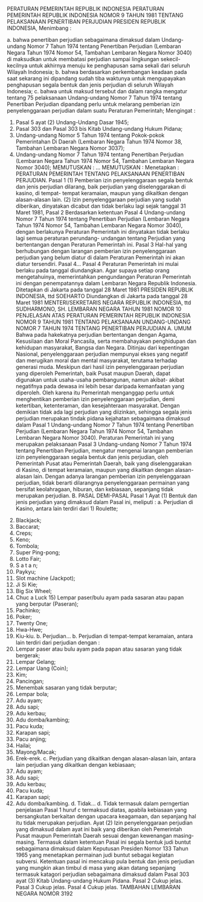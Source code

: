  PERATURAN PEMERINTAH REPUBLIK INDONESIA PERATURAN PEMERINTAH REPUBLIK INDONESIA NOMOR 9 TAHUN 1981 TENTANG PELAKSANAAN PENERTIBAN PERJUDIAN PRESIDEN REPUBLIK INDONESIA,
Menimbang :

a. bahwa penertiban perjudian sebagaimana dimaksud dalam Undang- undang Nomor 7 Tahun 1974 tentang Penertiban Perjudian (Lembaran Negara Tahun 1974 Nomor 54, Tambahan Lembaran Negara Nomor 3040) di maksudkan untuk membatasi perjudian sampai lingkungan sekecil-kecilnya untuk akhirnya menuju ke penghapusan sama sekali dari seluruh Wilayah Indonesia;
b. bahwa berdasarkan perkembangan keadaan pada saat sekarang ini dipandang sudah tiba waktunya untuk mengupayakan penghapusan segala bentuk dan jenis perjudian di seluruh Wilayah Indonesia;
c. bahwa untuk maksud tersebut dan dalam rangka mengatur tentang 75 pelaksanaan Undang-undang Nomor 7 Tahun 1974 tentang Penertiban Perjudian dipandang perlu untuk melarang pemberian izin penyelenggaraan perjudian dalam suatu Peraturan Pemerintah;
Mengingat :

1. Pasal 5 ayat (2) Undang-Undang Dasar 1945;
2. Pasal 303 dan Pasal 303 bis Kitab Undang-undang Hukum Pidana;
3. Undang-undang Nomor 5 Tahun 1974 tentang Pokok-pokok Pemerintahan Di Daerah (Lembaran Negara Tahun 1974 Nomor 38, Tambahan Lembaran Negara Nomor 3037);
4. Undang-undang Nomor 7 Tahun 1974 tentang Penertiban Perjudian (Lembaran Negara Tahun 1974 Nomor 54, Tambahan Lembaran Negara Nomor 3040);
MEMUTUSKAN :
 …
MEMUTUSKAN :
 Menetapkan : PERATURAN PEMERINTAH TENTANG PELAKSANAAN PENERTIBAN PERJUDIAN.
Pasal 1
(1) Pemberian izin penyelenggaraan segala bentuk dan jenis perjudian dilarang, baik perjudian yang diselenggarakan di kasino, di tempat- tempat keramaian, maupun yang dikaitkan dengan alasan-alasan lain.
(2) lzin penyelenggaraan perjudian yang sudah diberikan, dinyatakan dicabut dan tidak berlaku lagi sejak tanggal 31 Maret 1981,
Pasal 2
Berdasarkan ketentuan Pasal 4 Undang-undang Nomor 7 Tahun 1974 tentang Penertiban Perjudian (Lembaran Negara Tahun 1974 Nomor 54, Tambahan Lembaran Negara Nomor 3040), dengan berlakunya Peraturan Pemerintah ini dinyatakan tidak berlaku lagi semua peraturan perundang- undangan tentang Perjudian yang bertentangan dengan Peraturan Pemerintah ini.
Pasal 3
Hal-hal yang berhubungan dengan larangan pemberian izin penyelenggaraan perjudian yang belum diatur di dalam Peraturan Pemerintah ini akan diatur tersendiri. Pasal 4…
Pasal 4
Peraturan Pemerintah ini mulai berlaku pada tanggal diundangkan. Agar supaya setiap orang mengetahuinya, memerintahkan pengundangan Peraturan Pemerintah ini dengan penempatannya dalam Lembaran Negara Republik Indonesia. Ditetapkan di Jakarta pada tanggal 28 Maret 1981 PRESIDEN REPUBLIK INDONESIA, ttd SOEHARTO Diundangkan di Jakarta pada tanggal 28 Maret 1981 MENTERI/SEKRETARIS NEGARA REPUBLIK INDONESIA, ttd SUDHARMONO, SH. LEMBARAN NEGARA TAHUN 1981 NOMOR 10 PENJELASAN ATAS PERATURAN PEMERINTAH REPUBLIK INDONESIA NOMOR 9 TAHUN 1981 TENTANG PELAKSANAAN UNDANG-UNDANG NOMOR 7 TAHUN 1974 TENTANG PENERTIBAN PERJUDIAN A. UMUM Bahwa pada hakekatnya perjudian bertentangan dengan Agama, Kesusilaan dan Moral Pancasila, serta membahayakan penghidupan dan kehidupan masyarakat, Bangsa dan Negara. Ditinjau dari kepentingan Nasional, penyelenggaraan perjudian mempunyai ekses yang negatif dan merugikan moral dan mental masyarakat, terutama terhadap generasi muda. Meskipun dari hasil izin penyelenggaraan perjudian yang diperoleh Pemerintah, baik Pusat maupun Daerah, dapat digunakan untuk usaha-usaha pembangunan, namun akibat- akibat negatifnya pada dewasa ini lebih besar daripada kemanfaatan yang diperoleh. Oleh karena itu Pemerintah menganggap perlu untuk menghentikan pemberian izin penyelenggaraan perjudian, demi ketertiban, ketenteraman, dan kesejahteraan masyarakat. Dengan demikian tidak ada lagi perjudian yang diizinkan, sehingga segala jenis perjudian merupakan tindak pidana kejahatan sebagaimana dimaksud dalam Pasal 1 Undang-undang Nomor 7 Tahun 1974 tentang Penertiban Perjudian (Lembaran Negara Tahun 1974 Nomor 54, Tambahan Lembaran Negara Nomor 3040). Peraturan Pemerintah ini yang merupakan pelaksanaan Pasal 3 Undang-undang Nomor 7 Tahun 1974 tentang Penertiban Perjudian, mengatur mengenai larangan pemberian izin penyelenggaraan segala bentuk dan jenis perjudian, oleh Pemerintah Pusat atau Pemerintah Daerah, baik yang diselenggarakan di Kasino, di tempat keramaian, maupun yang dikaitkan dengan alasan-alasan lain. Dengan adanya larangan pemberian izin penyelenggaraan perjudian, tidak berarti dilarangnya penyelenggaraan permainan yang bersifat keolahragaan, hiburan, dan kebiasaan, sepanjang tidak merupakan perjudian. B. PASAL DEMI-PASAL
Pasal 1
Ayat (1) Bentuk dan jenis perjudian yang dimaksud dalam Pasal ini, meliputi :
a. Perjudian di Kasino, antara lain terdiri dari 1) Roulette;
2) Blackjack;
3) Baccarat;
4) Creps;
5) Keno;
6) Tombola;
7) Super Ping-pong;
8) Lotto Fair;
9) S a t a n;
10) Paykyu;
11) Slot machine (Jackpot);
12) Ji Si Kie;
13) Big Six Wheel;
14) Chuc a Luck 15) Lempar paser/bulu ayam pada sasaran atau papan yang berputar (Paseran);
16) Pachinko;
17) Poker;
18) Twenty One;
19) Hwa-Hwe;
20) Kiu-kiu.
b. Perjudian… b. Perjudian di tempat-tempat keramaian, antara lain terdiri dari perjudian dengan :
1) Lempar paser atau bulu ayam pada papan atau sasaran yang tidak bergerak;
2) Lempar Gelang;
3) Lempar Uang (Coin);
4) Kim;
5) Pancingan;
6) Menembak sasaran yang tidak berputar;
7) Lempar bola;
8) Adu ayam;
9) Adu sapi;
10) Adu kerbau;
11) Adu domba/kambing;
12) Pacu kuda;
13) Karapan sapi;
14) Pacu anjing;
15) Hailai;
16) Mayong/Macak;
17) Erek-erek.
c. Perjudian yang dikaitkan dengan alasan-alasan lain, antara lain perjudian yang dikaitkan dengan kebiasaan;
1) Adu ayam;
2) Adu sapi;
3) Adu kerbau;
4) Pacu kuda;
5) Karapan sapi;
6) Adu domba/kambing.
d. Tidak… d. Tidak termasuk dalam perngertian penjelasan Pasal 1 huruf c termaksud diatas, apabila kebiasaan yang bersangkutan berkaitan dengan upacara keagamaan, dan sepanjang hal itu tidak merupakan perjudian. Ayat (2) Izin penyelenggaraan perjudian yang dimaksud dalam ayat ini baik yang diberikan oleh Pemerintah Pusat maupun Pemerintah Daerah sesuai dengan kewenangan masing-masing. Termasuk dalam ketentuan Pasal ini segala bentuk judi buntut sebagaimana dimaksud dalam Keputusan Presiden Nomor 133 Tahun 1965 yang menetapkan permainan judi buntut sebagai kegiatan subversi. Ketentuan pasal ini mencakup pula bentuk dan jenis perjudian yang mungkin akan timbul di masa yang akan datang sepanjang termasuk katagori perjudian sebagaimana dimaksud dalam Pasal 303 ayat (3) Kitab Undang-undang Hukum Pidana.
Pasal 2
Cukup jelas.
Pasal 3
Cukup jelas.
Pasal 4
Cukup jelas. TAMBAHAN LEMBARAN NEGARA NOMOR 3192